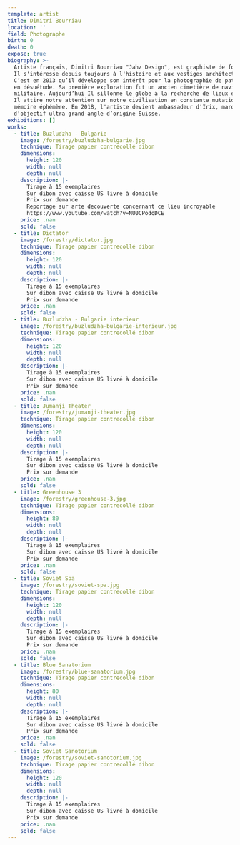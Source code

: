```yaml
---
template: artist
title: Dimitri Bourriau
location: ''
field: Photographe
birth: 0
death: 0
expose: true
biography: >-
  Artiste français, Dimitri Bourriau "Jahz Design", est graphiste de formation.
  Il s'intéresse depuis toujours à l'histoire et aux vestiges architecturaux.
  C’est en 2013 qu’il développe son intérêt pour la photographie de patrimoine
  en désuétude. Sa première exploration fut un ancien cimetière de navires
  militaire. Aujourd’hui Il sillonne le globe à la recherche de lieux en déclin.
  Il attire notre attention sur notre civilisation en constante mutation à la
  mémoire éphémère. En 2018, l'artiste devient ambassadeur d'Irix, marque
  d'objectif ultra grand-angle d’origine Suisse.
exhibitions: []
works:
  - title: Buzludzha - Bulgarie
    image: /forestry/buzludzha-bulgarie.jpg
    technique: Tirage papier contrecollé dibon
    dimensions:
      height: 120
      width: null
      depth: null
    description: |-
      Tirage à 15 exemplaires 
      Sur dibon avec caisse US livré à domicile 
      Prix sur demande
      Reportage sur arte decouverte concernant ce lieu incroyable 
      https://www.youtube.com/watch?v=NU0CPodqDCE
    price: .nan
    sold: false
  - title: Dictator
    image: /forestry/dictator.jpg
    technique: Tirage papier contrecollé dibon
    dimensions:
      height: 120
      width: null
      depth: null
    description: |-
      Tirage à 15 exemplaires 
      Sur dibon avec caisse US livré à domicile 
      Prix sur demande
    price: .nan
    sold: false
  - title: Buzludzha - Bulgarie interieur
    image: /forestry/buzludzha-bulgarie-interieur.jpg
    technique: Tirage papier contrecollé dibon
    dimensions:
      height: 120
      width: null
      depth: null
    description: |-
      Tirage à 15 exemplaires 
      Sur dibon avec caisse US livré à domicile 
      Prix sur demande
    price: .nan
    sold: false
  - title: Jumanji Theater
    image: /forestry/jumanji-theater.jpg
    technique: Tirage papier contrecollé dibon
    dimensions:
      height: 120
      width: null
      depth: null
    description: |-
      Tirage à 15 exemplaires 
      Sur dibon avec caisse US livré à domicile 
      Prix sur demande
    price: .nan
    sold: false
  - title: Greenhouse 3
    image: /forestry/greenhouse-3.jpg
    technique: Tirage papier contrecollé dibon
    dimensions:
      height: 80
      width: null
      depth: null
    description: |-
      Tirage à 15 exemplaires 
      Sur dibon avec caisse US livré à domicile 
      Prix sur demande
    price: .nan
    sold: false
  - title: Soviet Spa
    image: /forestry/soviet-spa.jpg
    technique: Tirage papier contrecollé dibon
    dimensions:
      height: 120
      width: null
      depth: null
    description: |-
      Tirage à 15 exemplaires 
      Sur dibon avec caisse US livré à domicile 
      Prix sur demande
    price: .nan
    sold: false
  - title: Blue Sanatorium
    image: /forestry/blue-sanatorium.jpg
    technique: Tirage papier contrecollé dibon
    dimensions:
      height: 80
      width: null
      depth: null
    description: |-
      Tirage à 15 exemplaires 
      Sur dibon avec caisse US livré à domicile 
      Prix sur demande
    price: .nan
    sold: false
  - title: Soviet Sanotorium
    image: /forestry/soviet-sanotorium.jpg
    technique: Tirage papier contrecollé dibon
    dimensions:
      height: 120
      width: null
      depth: null
    description: |-
      Tirage à 15 exemplaires 
      Sur dibon avec caisse US livré à domicile 
      Prix sur demande
    price: .nan
    sold: false
---
```


